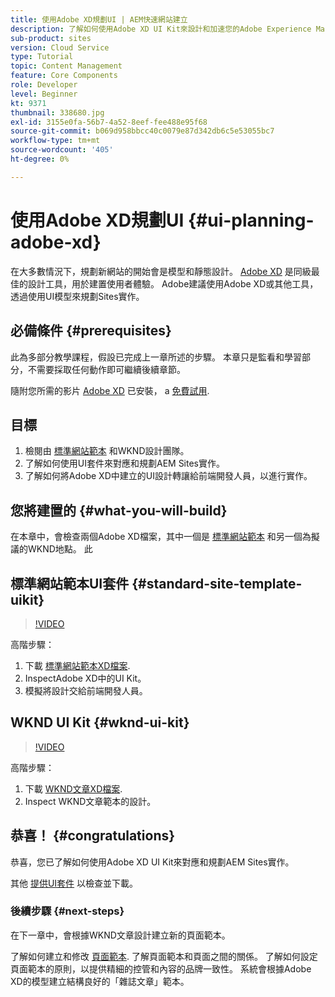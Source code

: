 ```yaml
---
title: 使用Adobe XD規劃UI | AEM快速網站建立
description: 了解如何使用Adobe XD UI Kit來設計和加速您的Adobe Experience Manager Sites實作。
sub-product: sites
version: Cloud Service
type: Tutorial
topic: Content Management
feature: Core Components
role: Developer
level: Beginner
kt: 9371
thumbnail: 338680.jpg
exl-id: 3155e0fa-56b7-4a52-8eef-fee488e95f68
source-git-commit: b069d958bbcc40c0079e87d342db6c5e53055bc7
workflow-type: tm+mt
source-wordcount: '405'
ht-degree: 0%

---
```


# 使用Adobe XD規劃UI {#ui-planning-adobe-xd}

在大多數情況下，規劃新網站的開始會是模型和靜態設計。 [Adobe XD](https://www.adobe.com/products/xd.html) 是同級最佳的設計工具，用於建置使用者體驗。 Adobe建議使用Adobe XD或其他工具，透過使用UI模型來規劃Sites實作。

## 必備條件 {#prerequisites}

此為多部分教學課程，假設已完成上一章所述的步驟。 本章只是監看和學習部分，不需要採取任何動作即可繼續後續章節。

隨附您所需的影片 [Adobe XD](https://www.adobe.com/products/xd/pricing/free-trial.html) 已安裝， a [免費試用](https://www.adobe.com/products/xd/pricing/free-trial.html).

## 目標

1. 檢閱由 [標準網站範本](https://github.com/adobe/aem-site-template-standard) 和WKND設計團隊。
1. 了解如何使用UI套件來對應和規劃AEM Sites實作。
1. 了解如何將Adobe XD中建立的UI設計轉讓給前端開發人員，以進行實作。

## 您將建置的 {#what-you-will-build}

在本章中，會檢查兩個Adobe XD檔案，其中一個是 [標準網站範本](https://github.com/adobe/aem-site-template-standard) 和另一個為擬議的WKND地點。 此

## 標準網站範本UI套件 {#standard-site-template-uikit}

>[!VIDEO](https://video.tv.adobe.com/v/338680/?quality=12&learn=on)

高階步驟：

1. 下載 [標準網站範本XD檔案](https://github.com/adobe/aem-site-template-standard/raw/main/files/wireframe.xd).
1. InspectAdobe XD中的UI Kit。
1. 模擬將設計交給前端開發人員。

## WKND UI Kit {#wknd-ui-kit}

>[!VIDEO](https://video.tv.adobe.com/v/30214/?quality=12&learn=on)

高階步驟：

1. 下載 [WKND文章XD檔案](https://github.com/adobe/aem-guides-wknd/releases/download/aem-guides-wknd-0.0.2/AEM_UI-kit-WKND-article-design.xd).
1. Inspect WKND文章範本的設計。

## 恭喜！ {#congratulations}

恭喜，您已了解如何使用Adobe XD UI Kit來對應和規劃AEM Sites實作。

其他 [提供UI套件](https://www.adobe.com/products/xd/features/ui-kits.html) 以檢查並下載。

### 後續步驟 {#next-steps}

在下一章中，會根據WKND文章設計建立新的頁面範本。

了解如何建立和修改 [頁面範本](./page-templates.md). 了解頁面範本和頁面之間的關係。 了解如何設定頁面範本的原則，以提供精細的控管和內容的品牌一致性。  系統會根據Adobe XD的模型建立結構良好的「雜誌文章」範本。
